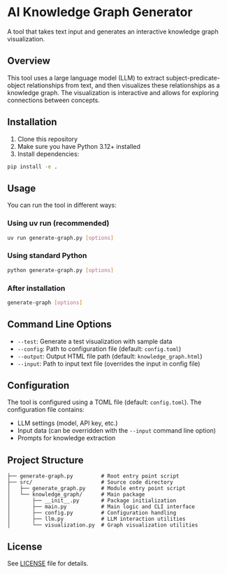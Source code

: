 # AI Knowledge Graph Generator

A tool that takes text input and generates an interactive knowledge graph visualization.

## Overview

This tool uses a large language model (LLM) to extract subject-predicate-object relationships from text, and then visualizes these relationships as a knowledge graph. The visualization is interactive and allows for exploring connections between concepts.

## Installation

1. Clone this repository
2. Make sure you have Python 3.12+ installed
3. Install dependencies:

```bash
pip install -e .
```

## Usage

You can run the tool in different ways:

### Using uv run (recommended)

```bash
uv run generate-graph.py [options]
```

### Using standard Python

```bash
python generate-graph.py [options]
```

### After installation

```bash
generate-graph [options]
```

## Command Line Options

- `--test`: Generate a test visualization with sample data
- `--config`: Path to configuration file (default: `config.toml`)
- `--output`: Output HTML file path (default: `knowledge_graph.html`)
- `--input`: Path to input text file (overrides the input in config file)

## Configuration

The tool is configured using a TOML file (default: `config.toml`). The configuration file contains:

- LLM settings (model, API key, etc.)
- Input data (can be overridden with the `--input` command line option)
- Prompts for knowledge extraction

## Project Structure

```
├── generate-graph.py         # Root entry point script
├── src/                      # Source code directory
│   ├── generate_graph.py     # Module entry point script
│   └── knowledge_graph/      # Main package
│       ├── __init__.py       # Package initialization 
│       ├── main.py           # Main logic and CLI interface
│       ├── config.py         # Configuration handling
│       ├── llm.py            # LLM interaction utilities
│       └── visualization.py  # Graph visualization utilities
```

## License

See [LICENSE](LICENSE) file for details.